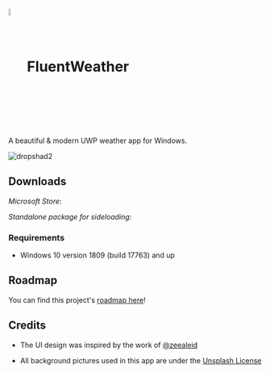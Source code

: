<h1> <img align="center" src="https://github.com/Gabboxl/FluentWeather/assets/26819478/5a87f021-f8e1-4754-a4e9-ffad2acc5587" width=6% height=6%> FluentWeather </h1>
A beautiful & modern UWP weather app for Windows.

![dropshad2](https://github.com/Gabboxl/FluentWeather/assets/26819478/3c66be73-a8f4-4024-9ee2-83efd97fd26d)


## Downloads

*Microsoft Store*:

*Standalone package for sideloading*:

### Requirements

* Windows 10 version 1809 (build 17763) and up


## Roadmap

You can find this project's [roadmap here](https://github.com/users/Gabboxl/projects/6/views/1)!

## Credits

* The UI design was inspired by the work of [@zeealeid](https://twitter.com/zeealeid)

* All background pictures used in this app are under the [Unsplash License](https://unsplash.com/license)
